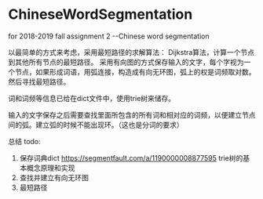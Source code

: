 # ChineseWordSegmentation
for 2018-2019 fall assignment 2 --Chinese word segmentation

以最简单的方式来考虑，采用最短路径的求解算法：
Dijkstra算法，计算一个节点到其他所有节点的最短路径。
采用有向图的方式保存输入的文字，每个字视为一个节点，如果形成词语，用弧连接，构造成有向无环图，弧上的权是词频取对数。然后寻找最短路径。

词和词频等信息已给在dict文件中，使用trie树来储存。

输入的文字保存之后需要查找里面所包含的所有词和相对应的词频，以便建立节点间的弧。建立弧的时候不能出现环。（这也是分词的要求）

总结 
todo:
1. 保存词典dict 
https://segmentfault.com/a/1190000008877595    trie树的基本概念原理和实现
2. 查找并建立有向无环图
3. 最短路径
